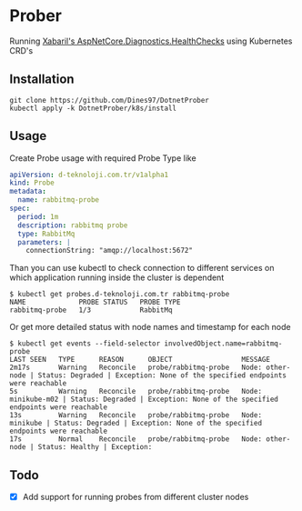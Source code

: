 # Prober

Running [Xabaril's AspNetCore.Diagnostics.HealthChecks](https://github.com/Xabaril/AspNetCore.Diagnostics.HealthChecks)
using Kubernetes CRD's

## Installation

```shell
git clone https://github.com/Dines97/DotnetProber
kubectl apply -k DotnetProber/k8s/install
```

## Usage

Create Probe usage with required Probe Type like

```yaml
apiVersion: d-teknoloji.com.tr/v1alpha1
kind: Probe
metadata:
  name: rabbitmq-probe
spec:
  period: 1m
  description: rabbitmq probe
  type: RabbitMq
  parameters: |
    connectionString: "amqp://localhost:5672"
```

Than you can use kubectl to check connection to different services on which application running inside the cluster is
dependent

```shell
$ kubectl get probes.d-teknoloji.com.tr rabbitmq-probe
NAME             PROBE STATUS   PROBE TYPE
rabbitmq-probe   1/3            RabbitMq
```

Or get more detailed status with node names and timestamp for each node

```shell
$ kubectl get events --field-selector involvedObject.name=rabbitmq-probe
LAST SEEN   TYPE      REASON      OBJECT                 MESSAGE
2m17s       Warning   Reconcile   probe/rabbitmq-probe   Node: other-node | Status: Degraded | Exception: None of the specified endpoints were reachable
5s          Warning   Reconcile   probe/rabbitmq-probe   Node: minikube-m02 | Status: Degraded | Exception: None of the specified endpoints were reachable
13s         Warning   Reconcile   probe/rabbitmq-probe   Node: minikube | Status: Degraded | Exception: None of the specified endpoints were reachable
17s         Normal    Reconcile   probe/rabbitmq-probe   Node: other-node | Status: Healthy | Exception:
```

## Todo

- [x] Add support for running probes from different cluster nodes
